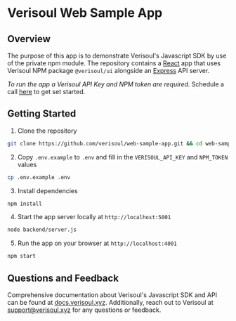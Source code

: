 # Verisoul Web Sample App

## Overview
The purpose of this app is to demonstrate Verisoul's Javascript SDK by use of the private npm module. The repository contains a [React](https://reactjs.org/) app that uses Verisoul NPM package `@verisoul/ui` alongside an [Express](https://expressjs.com/) API server.

_To run the app a Verisoul API Key and NPM token are required._ Schedule a call [here](https://meetings.hubspot.com/henry-legard) to get set started. 

## Getting Started
1. Clone the repository
```bash
git clone https://github.com/verisoul/web-sample-app.git && cd web-sample-app
```
2. Copy `.env.example` to `.env` and fill in the `VERISOUL_API_KEY` and `NPM_TOKEN` values
```bash
cp .env.example .env
```
3. Install dependencies
```bash
npm install
```
4. Start the app server locally at `http://localhost:5001`
```bash
node backend/server.js
```
5. Run the app on your browser at `http://localhost:4001`
```bash
npm start
```

## Questions and Feedback
Comprehensive documentation about Verisoul's Javascript SDK and API can be found at [docs.verisoul.xyz](https://docs.verisoul.xyz/). Additionally, reach out to Verisoul at [support@verisoul.xyz](mailto:support@verisoul.xyz) for any questions or feedback.
